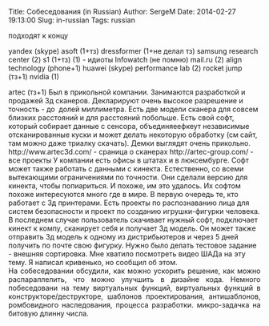 Title: Собеседования (in Russian)
Author: SergeM
Date: 2014-02-27 19:13:00
Slug: in-russian
Tags: russian

<div dir="ltr" style="text-align: left;" trbidi="on">подходят к концу




yandex (skype)
asoft (1+тз)
dressformer (1+не делал тз)
samsung research center (2)
s1 (1+тз)
<noname> (1) - идиоты
Infowatch (не помню)
mail.ru (2)
align technology (phone+1)
huawei (skype)
performance lab (2)
rocket jump (тз+1)
nvidia (1)

<div>artec (тз+1)
Был в прикольной компании. Занимаются разработкой и продажей 3д сканеров. Декларируют очень высокое разрешение и точность - до &nbsp;долей миллиметра. Есть две модели сканера для совсем близких расстояний и для расстояний побольше. Есть свой софт, который собирает данные с сенсора, объединяеефкеут независимые отсканированные куски и может делать некоторую обработку (см сайт, там можно даже триалку скачать). Демки выглядят очень прикольно.
http://www.artec3d.com/ - сраница о сканерах
http://artec-group.com/ - все проекты
У компании есть офисы в штатах и в люксембурге.
Софт может также работать с данными с кинекта. Естественно, со всеми вытекающими ограничениями по точности. Они сделали версию для кинекта, чтобы попиариться. И похоже, им это удалось. Их софтом похоже интересуются много где в мире. В первую очередь те, кто работает с 3д принтерами.
Есть проекты по распознаванию лица для систем безопасности и проект по созданию игрушки-фигурки человека. В последнем случае пользователь скачивает нужный софт, подключает кинект к компу, сканирует себя и получает 3д модель. Он может также отправить 3д модель к одному из дистрибьютеров и через 5 дней получить по почте свою фигурку.
Нужно было делать тестовое задание - внешняя сортировка. Мне хватило посмотреть видео ШАДа на эту тему. Я написал кривенько, но сообщил об этом.
<div style="text-align: justify;">На собеседовании обсудили, как можно ускорить решение, как можно распараллелить, что можно улучшить в дизайне кода. Немного побеседовани на тему виртуальных функций, виртуальных функций в конструкторе/деструкторе, шаблонов проектирования, антишаблонов, ромбовидного наследования, процесса разработки. микро-задачка на битовую длинну числа.&nbsp;</div>
</div></div>